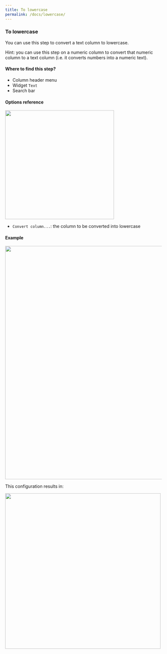 ```yaml
---
title: To lowercase
permalink: /docs/lowercase/
---
```

### To lowercase

You can use this step to convert a text column to lowercase.

Hint: you can use this step on a numeric column to convert that numeric
column to a text column (i.e. it converts numbers into a numeric text).

#### Where to find this step?

- Column header menu
- Widget `Text`
- Search bar

#### Options reference

<img src="/img/docs/user-interface/lowercase_step_form.jpg" width="350" />

- `Convert column...`: the column to be converted into lowercase

#### Example

<img src="/img/docs/user-interface/lowercase_example_conf.jpg" width="750" />

This configuration results in:

<img src="/img/docs/user-interface/lowercase_example_result.jpg" width="500" />
